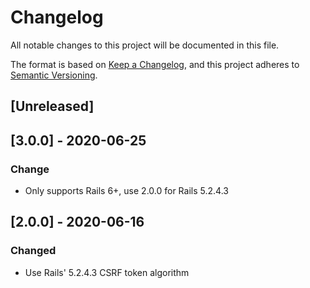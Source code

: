 # Changelog
All notable changes to this project will be documented in this file.

The format is based on [Keep a Changelog](https://keepachangelog.com/en/1.0.0/),
and this project adheres to [Semantic Versioning](https://semver.org/spec/v2.0.0.html).

## [Unreleased]

## [3.0.0] - 2020-06-25
### Change
- Only supports Rails 6+, use 2.0.0 for Rails 5.2.4.3

## [2.0.0] - 2020-06-16
### Changed
- Use Rails' 5.2.4.3 CSRF token algorithm
